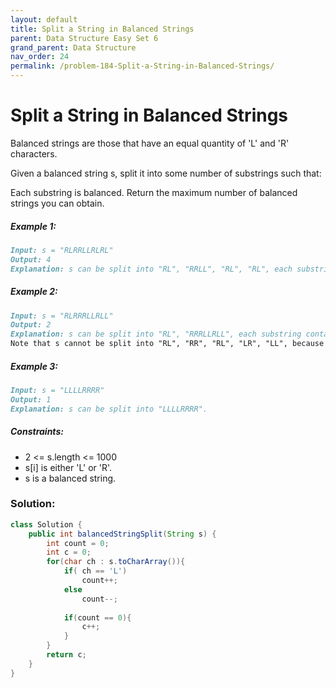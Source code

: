 ```yaml
---
layout: default
title: Split a String in Balanced Strings
parent: Data Structure Easy Set 6
grand_parent: Data Structure
nav_order: 24
permalink: /problem-184-Split-a-String-in-Balanced-Strings/
---
```

# Split a String in Balanced Strings

Balanced strings are those that have an equal quantity of 'L' and 'R' characters.

Given a balanced string s, split it into some number of substrings such that:

Each substring is balanced.
Return the maximum number of balanced strings you can obtain.

##### Example 1:
```markdown
Input: s = "RLRRLLRLRL"
Output: 4
Explanation: s can be split into "RL", "RRLL", "RL", "RL", each substring contains same number of 'L' and 'R'.
```
##### Example 2:
```markdown
Input: s = "RLRRRLLRLL"
Output: 2
Explanation: s can be split into "RL", "RRRLLRLL", each substring contains same number of 'L' and 'R'.
Note that s cannot be split into "RL", "RR", "RL", "LR", "LL", because the 2nd and 5th substrings are not balanced.
```
##### Example 3:
```markdown
Input: s = "LLLLRRRR"
Output: 1
Explanation: s can be split into "LLLLRRRR".
```
##### Constraints:
* 2 <= s.length <= 1000
* s[i] is either 'L' or 'R'.
* s is a balanced string.

### Solution:
```java
class Solution {
    public int balancedStringSplit(String s) {
        int count = 0;
        int c = 0;
        for(char ch : s.toCharArray()){
            if( ch == 'L') 
                count++;
            else
                count--;
            
            if(count == 0){
                c++;
            }
        }
        return c;
    }
}
```